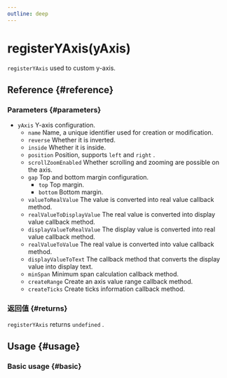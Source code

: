 ```yaml
---
outline: deep
---
```


# registerYAxis(yAxis)
`registerYAxis`  used to custom y-axis.

## Reference {#reference}
<!--@include: @/@views/api/references/chart/registerYAxis.md-->

### Parameters {#parameters}
- `yAxis` Y-axis configuration.
  - `name` Name, a unique identifier used for creation or modification.
  - `reverse` Whether it is inverted.
  - `inside` Whether it is inside.
  - `position` Position, supports `left` and `right` .
  - `scrollZoomEnabled` Whether scrolling and zooming are possible on the axis.
  - `gap` Top and bottom margin configuration.
    - `top` Top margin.
    - `bottom` Bottom margin.
  - `valueToRealValue` The value is converted into real value callback method.
  - `realValueToDisplayValue` The real value is converted into display value callback method.
  - `displayValueToRealValue` The display value is converted into real value callback method.
  - `realValueToValue` The real value is converted into value callback method.
  - `displayValueToText` The callback method that converts the display value into display text.
  - `minSpan` Minimum span calculation callback method.
  - `createRange` Create an axis value range callback method.
  - `createTicks` Create ticks information callback method.

### 返回值 {#returns}
`registerYAxis` returns `undefined` .

## Usage {#usage}
<script setup>
import RegisterYAxisBasic from '../../../@views/api/samples/registerYAxis/index.vue'
</script>

### Basic usage {#basic}
<RegisterYAxisBasic/>